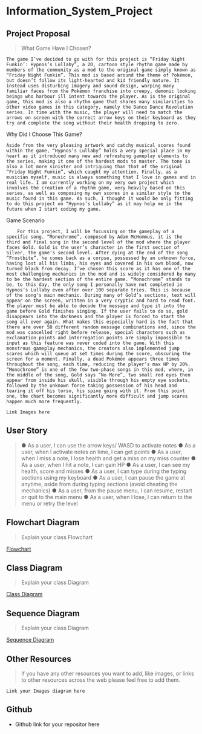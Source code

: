 # Information_System_Project

## Project Proposal

> What Game Have I Chosen?

	The game I’ve decided to go with for this project is “Friday Night Funkin’: Hypnos’s Lullaby”, a 2D, cartoon style rhythm game made by members of the community as a mod to the original game simply known as “Friday Night Funkin”. This mod is based around the theme of Pokémon, but doesn’t follow its light-hearted and kid friendly nature. It instead uses disturbing imagery and sound design, warping many familiar faces from the Pokémon franchise into creepy, demonic looking beings who harbour ill intent towards the player. As is the original game, this mod is also a rhythm game that shares many similarities to other video games in this category, namely the Dance Dance Revolution series. In time with the music, the player will need to match the arrows on screen with the correct arrow keys on their keyboard as they try and complete the song without their health dropping to zero.

Why Did I Choose This Game?

	Aside from the very pleasing artwork and catchy musical scores found within the game, “Hypnos’s Lullaby” holds a very special place in my heart as it introduced many new and refreshing gameplay elements to the series, making it one of the hardest mods to master. The tone is also a lot more sinister and intriguing than that of the original “Friday Night Funkin”, which caught my attention. Finally, as a musician myself, music is always something that I love in games and in real life. I am currently working on my very own project which involves the creation of a rhythm game, very heavily based on this series, as well as composing my own scores in a similar style to the music found in this game. As such, I thought it would be only fitting to do this project on “Hypnos’s Lullaby” as it may help me in the future when I start coding my game.

Game Scenario

		For this project, I will be focussing on the gameplay of a specific song. “Monochrome”, composed by Adam McHummus, it is the third and final song in the second level of the mod where the player faces Gold. Gold is the user’s character in the first section of Silver, the game's second level. After dying at the end of the song “Frostbite”, he comes back as a corpse, possessed by an unknown force, having lost all his limbs, his eyes and covered in his own blood, now turned black from decay. I’ve chosen this score as it has one of the most challenging mechanics in the mod and is widely considered by many to be the hardest section of the entire game. “Monochrome” stands to be, to this day, the only song I personally have not completed in Hypnos’s Lullaby even after over 100 separate tries. This is because of the song's main mechanic. During many of Gold’s sections, text will appear on the screen, written in a very cryptic and hard to read font. The player must be able to decode the message and type it into the game before Gold finishes singing. If the user fails to do so, gold disappears into the darkness and the player is forced to start the song all over again. What makes this especially hard is the fact that there are over 50 different random message combinations and, since the mod was cancelled right before release, special characters such as exclamation points and interrogation points are simply impossible to input as this feature was never coded into the game. With this monstrous gameplay mechanics, the creators also implemented jump scares which will queue at set times during the score, obscuring the screen for a moment. Finally, a dead Pokémon appears three times throughout the song, each time, reducing the player’s max HP by 20%. “Monochrome” is one of the few two-phase songs in this mod, where, in the middle of the song, Gold says “No More”, two small red eyes then appear from inside his skull, visible through his empty eye sockets, followed by the unknown force taking possession of his head and tearing it off his torso, his spine going with it. From this point one, the chart becomes significantly more difficult and jump scares happen much more frequently.


`Link Images here`

## User Story

> ●	As a user, I can use the arrow keys/ WASD to activate notes
●	As a user, when I activate notes on time, I can get points
●	As a user, when I miss a note, I lose health and get a miss on my miss counter
●	As a user, when I hit a note, I can gain HP
●	As a user, I can see my health, score and misses
●	As a user, I can type during the typing sections using my keyboard
●	As a user, I can pause the game at anytime, aside from during typing sections (avoid cheating the mechanics)
●	As a user, from the pause menu, I can resume, restart or quit to the main menu
●	As a user, when I lose, I can return to the menu or retry the level


## Flowchart Diagram

>Explain your class Flowchart

[Flowchart](images/Monochrome%20flowchart.jpg "Monochrome Flowchart")

## Class Diagram

>Explain your class Diagram

[Class Diagram](images/Monochrome%20Class%20Diagram.jpg "Monochrome Class Diagram")  

## Sequence Diagram

>Explain your class Diagram

[Sequence Diagram](images/Sequence%20diagram%20Monochrome.jpeg "Monochrome Sequence Diagram")  

## Other Resources

>If you have any other resources you want to add, like images, or links to other resources across the web please feel free to add them.

`Link your Images diagram here`  

## Github

- Github link for your repositor here  

